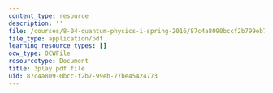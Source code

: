 ```yaml
---
content_type: resource
description: ''
file: /courses/8-04-quantum-physics-i-spring-2016/87c4a8090bccf2b799eb77be45424773_RxWfrE3o-9k.pdf
file_type: application/pdf
learning_resource_types: []
ocw_type: OCWFile
resourcetype: Document
title: 3play pdf file
uid: 87c4a809-0bcc-f2b7-99eb-77be45424773
---
```

